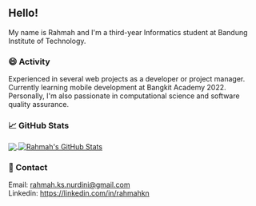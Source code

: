 ## Hello! <img src="https://raw.githubusercontent.com/MartinHeinz/MartinHeinz/master/wave.gif" width="17px">
My name is Rahmah and I'm a third-year Informatics student at Bandung Institute of Technology.

### 😄 Activity
Experienced in several web projects as a developer or project manager. Currently learning mobile development at Bangkit Academy 2022. Personally, I'm also passionate in computational science and software quality assurance.

### &#x1f4c8; GitHub Stats
<a href="https://github.com/rahmahkn/rahmahkn">
  <img align="center" src="https://github-readme-stats.vercel.app/api/top-langs/?username=rahmahkn&hide=java,html,tex&title_color=ffffff&text_color=c9cacc&icon_color=2bbc8a&bg_color=1d1f21&langs_count=3" />
</a>
<a href="https://github.com/rahmahkn/rahmahkn">
  <img align="center" src="https://github-readme-stats.vercel.app/api?username=rahmahkn&show_icons=true&line_height=27&count_private=true&title_color=ffffff&text_color=c9cacc&icon_color=2bbc8a&bg_color=1d1f21" alt="Rahmah's GitHub Stats" />
</a>

### 💬 Contact
Email: rahmah.ks.nurdini@gmail.com<br>
Linkedin: https://linkedin.com/in/rahmahkn
